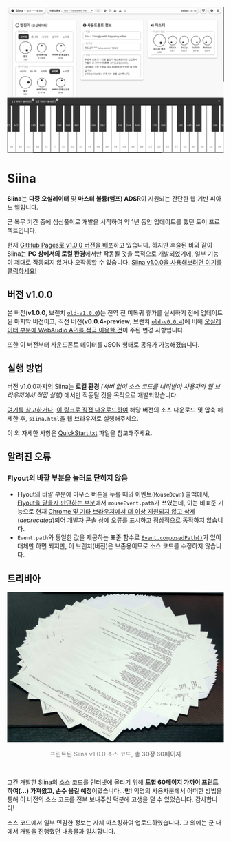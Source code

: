 <p align="center">
  <img src="docs/Siina_v1.0.0.png" alt="Siina v1.0.0 Screenshot">
</p>

Siina
=====
 **Siina**는 **다중 오실레이터** 및 **마스터 볼륨(앰프) ADSR**이 지원되는 간단한 웹 기반 피아노 앱입니다.

 군 복무 기간 중에 심심풀이로 개발을 시작하여 약 1년 동안 업데이트를 했던 토이 프로젝트입니다.
 
 현재 [GitHub Pages로 v1.0.0 버전을 배포](https://somnisomni.github.io/siina/siina.html)하고 있습니다. 하지만 후술된 바와 같이 Siina는 **PC 상에서의 로컬 환경**에서만 작동될 것을 목적으로 개발되었기에, 일부 기능이 제대로 작동되지 않거나 오작동할 수 있습니다. [Siina v1.0.0을 사용해보려면 여기를 클릭하세요!](https://somnisomni.github.io/siina/siina.html)

버전 v1.0.0
-----------
 본 버전(**v1.0.0**, 브랜치 [`old-v1.0.0`](https://github.com/somnisomni/siina/tree/old-v1.0.0))는 전역 전 미복귀 휴가를 실시하기 전에 업데이트된 마지막 버전이고, 직전 버전(**v0.0.4-preview**, 브랜치 [`old-v0.0.4`](https://github.com/somnisomni/siina/tree/old-v0.0.4))에 비해 <ins>오실레이터 부분에 WebAudio API를 적극 이용한 것</ins>이 주된 변경 사항입니다.

 또한 이 버전부터 사운드폰트 데이터를 JSON 형태로 공유가 가능해졌습니다.

실행 방법
---------
 버전 v1.0.0까지의 Siina는 **로컬 환경** *(서버 없이 소스 코드를 내려받아 사용자의 웹 브라우저에서 직접 실행)* 에서만 작동될 것을 목적으로 개발되었습니다.

 [여기를 참고하거나](https://sosoeasy.tistory.com/318), [이 링크로 직접 다운로드하여](https://github.com/somnisomni/siina/archive/refs/heads/old-v1.0.0.zip) 해당 버전의 소스  다운로드 및 압축 해제한 후, `siina.html`을 웹 브라우저로 실행해주세요.

 이 외 자세한 사항은 [QuickStart.txt](QuickStart.txt) 파일을 참고해주세요.

알려진 오류
-----------
### Flyout의 바깥 부분을 눌러도 닫히지 않음
 - Flyout의 바깥 부분에 마우스 버튼을 누를 때의 이벤트(`MouseDown`) 콜백에서, [Flyout을 닫을지 판단하는 부분](https://github.com/somnisomni/siina/blob/f4016318fc3a571e9eded2267f285164880f00f1/scripts/ui/flyout.js#L11)에서 `mouseEvent.path`가 쓰였는데, 이는 비표준 기능으로 현재 [Chrome 및 기타 브라우저에서 더 이상 지원되지 않고 삭제](https://chromestatus.com/feature/5726124632965120)(*deprecated*)되어 개발자 콘솔 상에 오류를 표시하고 정상적으로 동작하지 않습니다.  
 - `Event.path`와 동일한 값을 제공하는 표준 함수로 [`Event.composedPath()`](https://developer.mozilla.org/en-US/docs/Web/API/Event/composedPath)가 있어 대체만 하면 되지만, 이 브랜치(버전)은 보존용이므로 소스 코드를 수정하지 않습니다.

트리비아
--------
 ![프린트된 Siina v1.0.0 소스 코드](docs/Printed_v1.0.0.jpg)
 <p align="center" style="color: gray">프린트된 Siina v1.0.0 소스 코드, <strong>총 30장 60페이지</strong></p><br/>

 그간 개발한 Siina의 소스 코드를 인터넷에 올리기 위해 **도합 <ins>60페이지</ins> 가까이 프린트하여(...) 가져왔고, 손수 옮길 예정**이였습니다...**만!** 익명의 사용자분께서 어떠한 방법을 통해 이 버전의 소스 코드를 전부 보내주신 덕분에 고생을 덜 수 있었습니다. 감사합니다!

 소스 코드에서 일부 민감한 정보는 자체 마스킹하여 업로드하였습니다. 그 외에는 군 내에서 개발을 진행했던 내용물과 일치합니다.
